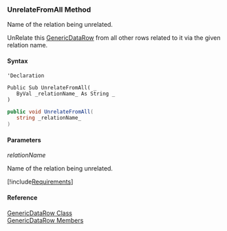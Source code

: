 ﻿### UnrelateFromAll Method

Name of the relation being unrelated.

UnRelate this [GenericDataRow](fcSDK~FChoice.Foundation.GenericDataRow.md) from all other rows related to it via the given relation name.

#### Syntax

```vbnet
'Declaration

Public Sub UnrelateFromAll( _
   ByVal _relationName_ As String _
) 
```

```csharp
public void UnrelateFromAll( 
   string _relationName_
)
```

#### Parameters

_relationName_

Name of the relation being unrelated.

[!include[Requirements](../partials/requirements.md)]

#### Reference

[GenericDataRow Class](fcSDK~FChoice.Foundation.GenericDataRow.md)  
[GenericDataRow Members](fcSDK~FChoice.Foundation.GenericDataRow_members.md)